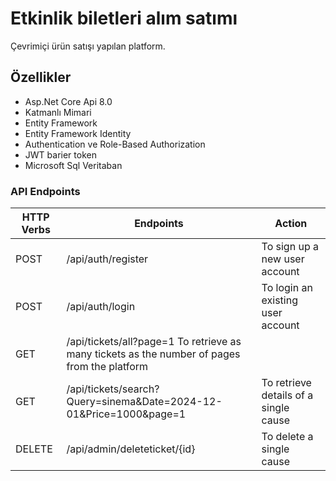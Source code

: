 
# Etkinlik biletleri alım satımı 

Çevrimiçi ürün satışı yapılan platform.

  
## Özellikler

* Asp.Net Core Api 8.0
* Katmanlı Mimari
* Entity Framework
* Entity Framework Identity
* Authentication ve Role-Based Authorization
* JWT barier token
* Microsoft Sql Veritaban

### API Endpoints
| HTTP Verbs | Endpoints | Action |
| --- | --- | --- |
| POST | /api/auth/register | To sign up a new user account |
| POST | /api/auth/login | To login an existing user account |
| GET | /api/tickets/all?page=1   To retrieve as many tickets as the number of pages from the platform|  |
| GET | /api/tickets/search?Query=sinema&Date=2024-12-01&Price=1000&page=1 | To retrieve details of a single cause |
| DELETE | /api/admin/deleteticket/{id} | To delete a single cause |

